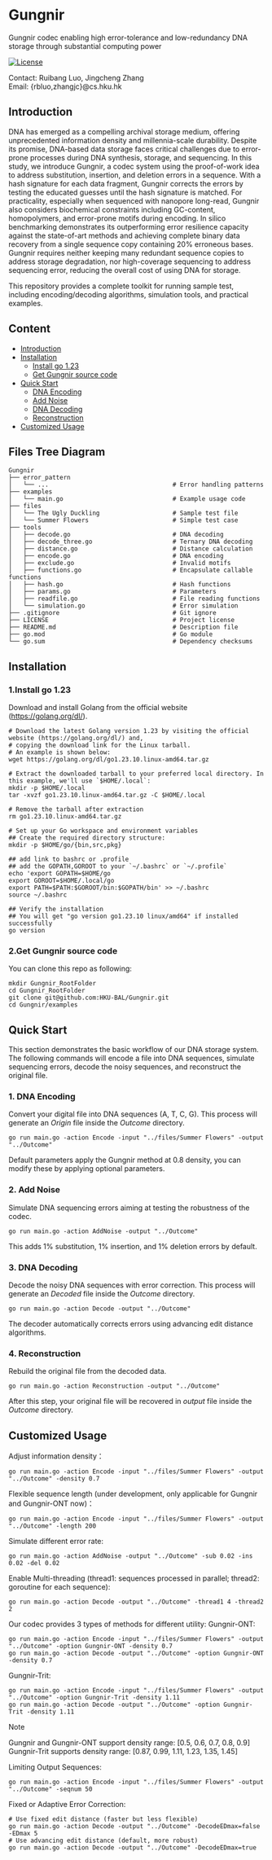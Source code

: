 # Gungnir
Gungnir codec enabling high error-tolerance and low-redundancy DNA storage through substantial computing power

[![License](https://img.shields.io/badge/License-BSD%203--Clause-blue.svg)](https://opensource.org/licenses/BSD-3-Clause)

Contact: Ruibang Luo, Jingcheng Zhang  
Email: {rbluo,zhangjc}@cs.hku.hk

## Introduction
DNA has emerged as a compelling archival storage medium, offering unprecedented information density and millennia-scale durability. Despite its promise, DNA-based data storage faces critical challenges due to error-prone processes during DNA synthesis, storage, and sequencing. In this study, we introduce Gungnir, a codec system using the proof-of-work idea to address substitution, insertion, and deletion errors in a sequence. With a hash signature for each data fragment, Gungnir corrects the errors by testing the educated guesses until the hash signature is matched. For practicality, especially when sequenced with nanopore long-read, Gungnir also considers biochemical constraints including GC-content, homopolymers, and error-prone motifs during encoding. In silico benchmarking demonstrates its outperforming error resilience capacity against the state-of-art methods and achieving complete binary data recovery from a single sequence copy containing 20% erroneous bases. Gungnir requires neither keeping many redundant sequence copies to address storage degradation, nor high-coverage sequencing to address sequencing error, reducing the overall cost of using DNA for storage. 

This repository provides a complete toolkit for running sample test, including encoding/decoding algorithms, simulation tools, and practical examples. 

## Content
- [Introduction](#introduction)
- [Installation](#installation)
  - [Install go 1.23](#1install-go-123)
  - [Get Gungnir source code](#2get-gungnir-source-code)
- [Quick Start](#quick-start)
  - [DNA Encoding](#1-dna-encoding)
  - [Add Noise](#2-add-noise)
  - [DNA Decoding](3-dna-decoding)
  - [Reconstruction](#4-reconstruction)
- [Customized Usage](#customized-usage)

## Files Tree Diagram
```
Gungnir
├── error_pattern
│   └── ...                                  # Error handling patterns
├── examples
│   └── main.go                              # Example usage code
├── files
│   └── The Ugly Duckling                    # Sample test file
│   └── Summer Flowers                       # Simple test case
├── tools
│   ├── decode.go                            # DNA decoding
│   ├── decode_three.go                      # Ternary DNA decoding
│   ├── distance.go                          # Distance calculation
│   ├── encode.go                            # DNA encoding
│   ├── exclude.go                           # Invalid motifs
│   ├── functions.go                         # Encapsulate callable functions
│   ├── hash.go                              # Hash functions
│   ├── params.go                            # Parameters
│   ├── readfile.go                          # File reading functions
│   └── simulation.go                        # Error simulation
├── .gitignore                               # Git ignore
├── LICENSE                                  # Project license
├── README.md                                # Description file
├── go.mod                                   # Go module
└── go.sum                                   # Dependency checksums
```
## Installation
### 1.Install go 1.23
Download and install Golang from the official website (https://golang.org/dl/).
```
# Download the latest Golang version 1.23 by visiting the official website (https://golang.org/dl/) and, 
# copying the download link for the Linux tarball.
# An example is shown below:
wget https://golang.org/dl/go1.23.10.linux-amd64.tar.gz

# Extract the downloaded tarball to your preferred local directory. In this example, we'll use `$HOME/.local`:
mkdir -p $HOME/.local
tar -xvzf go1.23.10.linux-amd64.tar.gz -C $HOME/.local

# Remove the tarball after extraction
rm go1.23.10.linux-amd64.tar.gz

# Set up your Go workspace and environment variables
## Create the required directory structure:
mkdir -p $HOME/go/{bin,src,pkg}

## add link to bashrc or .profile
## add the GOPATH,GOROOT to your `~/.bashrc` or `~/.profile`
echo 'export GOPATH=$HOME/go
export GOROOT=$HOME/.local/go
export PATH=$PATH:$GOROOT/bin:$GOPATH/bin' >> ~/.bashrc
source ~/.bashrc

## Verify the installation
## You will get "go version go1.23.10 linux/amd64" if installed successfully
go version
```
### 2.Get Gungnir source code
You can clone this repo as following:
```
mkdir Gungnir_RootFolder
cd Gungnir_RootFolder
git clone git@github.com:HKU-BAL/Gungnir.git
cd Gungnir/examples

```
## Quick Start
This section demonstrates the basic workflow of our DNA storage system. The following commands will encode a file into DNA sequences, simulate sequencing errors, decode the noisy sequences, and reconstruct the original file.
### 1. DNA Encoding
Convert your digital file into DNA sequences (A, T, C, G). This process will generate an *Origin* file inside the *Outcome* directory.
```
go run main.go -action Encode -input "../files/Summer Flowers" -output "../Outcome"
```
Default parameters apply the Gungnir method at 0.8 density, you can modify these by applying optional parameters.
### 2. Add Noise
Simulate DNA sequencing errors aiming at testing the robustness of the codec.
```
go run main.go -action AddNoise -output "../Outcome"
```
This adds 1% substitution, 1% insertion, and 1% deletion errors by default.

### 3. DNA Decoding
Decode the noisy DNA sequences with error correction. This process will generate an *Decoded* file inside the *Outcome* directory.
```
go run main.go -action Decode -output "../Outcome"
```
The decoder automatically corrects errors using advancing edit distance algorithms.
### 4. Reconstruction
Rebuild the original file from the decoded data.
```
go run main.go -action Reconstruction -output "../Outcome"
```
After this step, your original file will be recovered in *output* file inside the *Outcome* directory.

## Customized Usage
Adjust information density：
```
go run main.go -action Encode -input "../files/Summer Flowers" -output "../Outcome" -density 0.7
```
Flexible sequence length (under development, only applicable for Gungnir and Gungnir-ONT now)：
```
go run main.go -action Encode -input "../files/Summer Flowers" -output "../Outcome" -length 200
```
Simulate different error rate:
```
go run main.go -action AddNoise -output "../Outcome" -sub 0.02 -ins 0.02 -del 0.02
```
Enable Multi-threading (thread1: sequences processed in parallel; thread2: goroutine for each sequence):
```
go run main.go -action Decode -output "../Outcome" -thread1 4 -thread2 2
```
Our codec provides 3 types of methods for different utility:
Gungnir-ONT:
```
go run main.go -action Encode -input "../files/Summer Flowers" -output "../Outcome" -option Gungnir-ONT -density 0.7
go run main.go -action Decode -output "../Outcome" -option Gungnir-ONT -density 0.7
```
Gungnir-Trit:
```
go run main.go -action Encode -input "../files/Summer Flowers" -output "../Outcome" -option Gungnir-Trit -density 1.11
go run main.go -action Decode -output "../Outcome" -option Gungnir-Trit -density 1.11
```
>[!Note]
>Gungnir and Gungnir-ONT support density range: [0.5, 0.6, 0.7, 0.8, 0.9]  
>Gungnir-Trit supports density range: [0.87, 0.99, 1.11, 1.23, 1.35, 1.45]

Limiting Output Sequences:
```
go run main.go -action Encode -input "../files/Summer Flowers" -output "../Outcome" -seqnum 50
```
Fixed or Adaptive Error Correction:
```
# Use fixed edit distance (faster but less flexible)
go run main.go -action Decode -output "../Outcome" -DecodeEDmax=false -EDmax 5
# Use advancing edit distance (default, more robust)
go run main.go -action Decode -output "../Outcome" -DecodeEDmax=true
```



